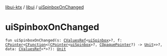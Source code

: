 [libui-ktx](../index.md) / [libui](index.md) / [uiSpinboxOnChanged](./ui-spinbox-on-changed.md)

# uiSpinboxOnChanged

`fun uiSpinboxOnChanged(s: `[`CValuesRef`](../kotlinx.cinterop/-c-values-ref/index.md)`<`[`uiSpinbox`](ui-spinbox.md)`>?, f: `[`CPointer`](../kotlinx.cinterop/-c-pointer/index.md)`<`[`CFunction`](../kotlinx.cinterop/-c-function/index.md)`<(`[`CPointer`](../kotlinx.cinterop/-c-pointer/index.md)`<`[`uiSpinbox`](ui-spinbox.md)`>?, `[`COpaquePointer`](../kotlinx.cinterop/-c-opaque-pointer.md)`?) -> `[`Unit`](https://kotlinlang.org/api/latest/jvm/stdlib/kotlin/-unit/index.html)`>>?, data: `[`CValuesRef`](../kotlinx.cinterop/-c-values-ref/index.md)`<*>?): `[`Unit`](https://kotlinlang.org/api/latest/jvm/stdlib/kotlin/-unit/index.html)